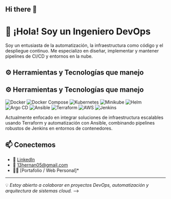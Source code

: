 ## Hi there 👋
# 👋 ¡Hola! Soy un Ingeniero DevOps

Soy un entusiasta de la automatización, la infraestructura como código y el despliegue continuo. Me especializo en diseñar, implementar y mantener pipelines de CI/CD y entornos en la nube.

## ⚙️ Herramientas y Tecnologías que manejo

## ⚙️ Herramientas y Tecnologías que manejo

<p align="left">
  <img src="https://img.shields.io/badge/Docker-2496ED?style=for-the-badge&logo=docker&logoColor=white" alt="Docker"/>
  <img src="https://img.shields.io/badge/Docker Compose-003545?style=for-the-badge&logo=docker&logoColor=white" alt="Docker Compose"/>
  <img src="https://img.shields.io/badge/Kubernetes-326CE5?style=for-the-badge&logo=kubernetes&logoColor=white" alt="Kubernetes"/>
  <img src="https://img.shields.io/badge/Minikube-3B82F6?style=for-the-badge&logo=kubernetes&logoColor=white" alt="Minikube"/>
  <img src="https://img.shields.io/badge/Helm-0F1689?style=for-the-badge&logo=helm&logoColor=white" alt="Helm"/>
  <img src="https://img.shields.io/badge/ArgoCD-0175C2?style=for-the-badge&logo=argo&logoColor=white" alt="Argo CD"/>
  <img src="https://img.shields.io/badge/Ansible-EE0000?style=for-the-badge&logo=ansible&logoColor=white" alt="Ansible"/>
  <img src="https://img.shields.io/badge/Terraform-623CE4?style=for-the-badge&logo=terraform&logoColor=white" alt="Terraform"/>
  <img src="https://img.shields.io/badge/AWS-232F3E?style=for-the-badge&logo=amazonaws&logoColor=white" alt="AWS"/>
  <img src="https://img.shields.io/badge/Jenkins-D24939?style=for-the-badge&logo=jenkins&logoColor=white" alt="Jenkins"/>
</p>
Actualmente enfocado en integrar soluciones de infraestructura escalables usando Terraform y automatización con Ansible, combinando pipelines robustos de Jenkins en entornos de contenedores.

## 📫 Conectemos

- 🔗 [LinkedIn](https://linkedin.com/in/tuusuario)
- 📧 13hernan05@gmail.com
- 🧑‍💻 [Portafolio / Web Personal]*

---

💡 *Estoy abierto a colaborar en proyectos DevOps, automatización y arquitectura de sistemas cloud.*
-->
